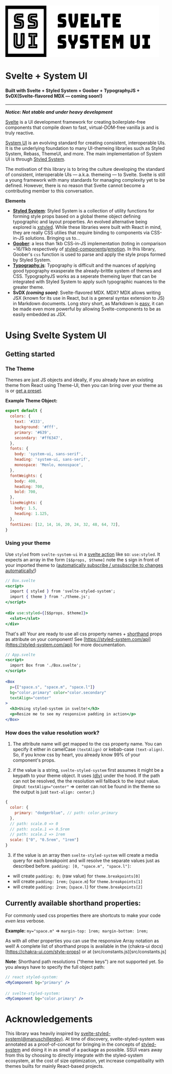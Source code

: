 <p align="left"><img src="./docs/assets/ssui-horiz-fat.svg" width="480" height="160" /></p>

# Svelte + System UI

#### Built with Svelte + Styled System + Goober + TypographyJS + SvDX(Svelte-flavored MDX — coming soon!)

---

**_Notice: Not stable and under heavy development_**

[Svelte](https://svelte.dev/) is a UI development framework for creating boilerplate-free components that compile down to fast, virtual-DOM-free vanilla js and is truly reactive.

[System UI](https://system-ui.com/) is an evolving standard for creating consistent, interoperable UIs. It is the underlying foundation to many UI-themeing libraries such as Styled System, Rebass, ThemeUI, and more. The main implementation of System UI is through [Styled System](https://styled-system.com/).

The motivation of this library is to bring the culture developing the standard of consistent, interoperable UIs — a.k.a. themeing — to Svelte. Svelte is still a young framework with many standards for managing complexity yet to be defined. However, there is no reason that Svelte cannot become a contributing member to this conversation.

**Elements**

- **[Styled System](https://styled-system.com/)**: Styled System is a collection of utility functions for forming style props based on a global theme object defining typographic and layout properties. An evolved alternative being explored is [xstyled](https://xstyled.dev/). While these libraries were built with React in mind, they are really CSS utilies that require binding to components via CSS-in-JS solutions. Bringing us to...
- **[Goober](https://github.com/cristianbote/goober)**: a less than 1kb CSS-in-JS implementation (toting in comparison ~16/11kb respectively of [styled-components](https://github.com/styled-components/styled-components)/[emotion](https://github.com/emotion-js/emotion). In this library, Goober's `css` function is used to parse and apply the style props formed by Styled System.
- **[Typography.js](http://kyleamathews.github.io/typography.js/)**: Typography is difficult and the nuances of applying good typography exasperate the already-brittle system of themes and CSS. TypographyJS works as a seperate themeing layer that can be integrated with Styled System to apply such typographic nuances to the greater theme.
- **SvDX _(coming soon)_**: Svelte-flavored MDX. MDX? MDX allows writing JSX (known for its use in React, but is a general syntax extension to JS) in Markdown documents. Long story short, as Markdown is [easy](https://www.markdownguide.org/getting-started/#why-use-markdown), it can be made even more powerful by allowing Svelte-components to be as easily embedded as JSX.

# Using Svelte System UI

## Getting started

### The Theme

Themes are just JS objects and ideally, if you already have an existing theme from React using Theme-UI, then you can bring over your theme as is or [get a preset](https://theme-ui.com/demo).

**Example Theme Object:**

```jsx
export default {
  colors: {
    text: '#333',
    background: '#fff',
    primary: '#639',
    secondary: '#ff6347',
  },
  fonts: {
    body: 'system-ui, sans-serif',
    heading: 'system-ui, sans-serif',
    monospace: 'Menlo, monospace',
  },
  fontWeights: {
    body: 400,
    heading: 700,
    bold: 700,
  },
  lineHeights: {
    body: 1.5,
    heading: 1.125,
  },
  fontSizes: [12, 14, 16, 20, 24, 32, 48, 64, 72],
}
```

### Using your theme

Use `styled` from `svelte-system-ui` in a [svelte action](https://svelte.dev/docs#use_action) like so: `use:styled`. It expects an array in the form `[$$props, $theme]` note the `$` sign in front of your imported theme to ([automatically subscribe / unsubscribe to changes automatically!](https://svelte.dev/docs#4_Prefix_stores_with_$_to_access_their_values))

```jsx
// Box.svelte
<script>
  import { styled } from 'svelte-styled-system';
  import { theme } from './theme.js';
</script>

<div use:styled={[$$props, $theme]}>
  <slot></slot>
</div>
```

That's all! Your are ready to use all css property names + [shorthand](#currently-available-shorthand-properties) props as attribute on your component! See [https://styled-system.com/api](https://styled-system.com/api) for more documentation.

```jsx
// App.svelte
<script>
  import Box from './Box.svelte';
</script>

<Box
  p={["space.s", "space.m", "space.l"]}
  bg="color.primary" color="color.secondary"
  textAlign="center"
>
  <h3>Using styled-system in svelte!</h3>
  <p>Resize me to see my responsive padding in action</p>
</Box>
```

### How does the value resolution work?

1. The attribute name will get mapped to the css property name. You can specify it either in camelCase `(textAlign)` or kebab-case `(text-align)`.
   So, if you know css by heart, you already know 99% of your component's props.

2. if the value is a string, `svelte-styled-system` first assumes it might be a keypath to your theme object. It uses [(dlv)](https://github.com/developit/dlv) under the hood. If the path can not be resolved, the the resolution will fallback to the input value. (input: `textAlign="center"` => center can not be found in the theme so the output is just `text-align: center;`)

```jsx
{
  color: {
    primary: "dodgerblue", // path: color.primary
  },
  // path: scale.0 => 0
  // path: scale.1 => 0.5rem
  // path: scale.2 => 1rem
  scale: ["0", "0.5rem", "1rem"]
}
```

3. if the value is an array then `svelte-styled-system` will create a media query for each breakpoint and will resolve the separate values just as described before.
   `padding: [0, "space.m", "space.l"]`:

- will create `padding: 0;` (raw value) for `theme.breakpoints[0]`
- will create `padding: 1rem;` (`space.m`) for `theme.breakpoints[1]`
- will create `padding: 2rem;` (`space.l`) for `theme.breakpoints[2]`

## Currently available shorthand properties:

For commonly used css properties there are shortcuts to make your code _even less_ verbose.

**Example:**
`my="space.m"` => `margin-top: 1rem; margin-bottom: 1rem;`

As with all other properties you can use the responsive Array notation as well!
A complete list of shorthand props is available in the (chakra-ui docs)[https://chakra-ui.com/style-props] or at (src/constants.js)[src/constants.js]

**Note**: Shorthand path resolutions ("theme keys") are not supported yet. So you always have to specify the full object path:

```jsx
// react styled-system:
<MyComponent bg="primary" />

// svelte-styled-system:
<MyComponent bg="color.primary" />
```

# Acknowledgements

This library was heavily inspired by [svelte-styled-system(@manuschillerdev)](https://github.com/manuschillerdev/svelte-styled-system). At time of discovery, svelte-styled-system was annotated as a proof-of-concept for bringing in the concepts of [styled-system](https://styled-system.com/) and doing it in as small of a package as possible. SSUI vears away from this by choosing to directly integrate with the styled-system ecosystem, at the cost of size optimization, yet increase compatibality with themes builts for mainly React-based projects.
